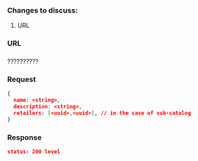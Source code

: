 ### Changes to discuss:

1. URL

### URL

### 

??????????

### Request

```json
{
  name: <string>,
  description: <string>,
  retailers: [<uuid>,<uuid>], // in the case of sub-catalog
}
```

### Response

```json
status: 200 level
```


